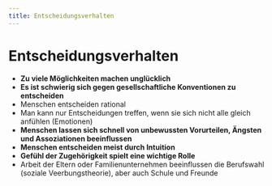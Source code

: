 ```yaml
---
title: Entscheidungsverhalten
---
```

# Entscheidungsverhalten

- **Zu viele Möglichkeiten machen unglücklich**
- **Es ist schwierig sich gegen gesellschaftliche Konventionen zu entscheiden**
- Menschen entscheiden rational
- Man kann nur Entscheidungen treffen, wenn sie sich nicht alle gleich anfühlen (Emotionen)
- **Menschen lassen sich schnell von unbewussten Vorurteilen, Ängsten und Assoziationen beeinflussen**
- **Menschen entscheiden meist durch Intuition**
- **Gefühl der Zugehörigkeit spielt eine wichtige Rolle**
- Arbeit der Eltern oder Familienunternehmen beeinflussen die Berufswahl (soziale Veerbungstheorie), aber auch Schule und Freunde